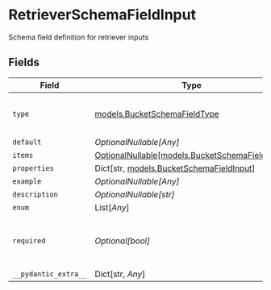 # RetrieverSchemaFieldInput

Schema field definition for retriever inputs


## Fields

| Field                                                                                  | Type                                                                                   | Required                                                                               | Description                                                                            |
| -------------------------------------------------------------------------------------- | -------------------------------------------------------------------------------------- | -------------------------------------------------------------------------------------- | -------------------------------------------------------------------------------------- |
| `type`                                                                                 | [models.BucketSchemaFieldType](../models/bucketschemafieldtype.md)                     | :heavy_check_mark:                                                                     | Enum for field types in bucket schemas                                                 |
| `default`                                                                              | *OptionalNullable[Any]*                                                                | :heavy_minus_sign:                                                                     | N/A                                                                                    |
| `items`                                                                                | [OptionalNullable[models.BucketSchemaFieldInput]](../models/bucketschemafieldinput.md) | :heavy_minus_sign:                                                                     | N/A                                                                                    |
| `properties`                                                                           | Dict[str, [models.BucketSchemaFieldInput](../models/bucketschemafieldinput.md)]        | :heavy_minus_sign:                                                                     | N/A                                                                                    |
| `example`                                                                              | *OptionalNullable[Any]*                                                                | :heavy_minus_sign:                                                                     | N/A                                                                                    |
| `description`                                                                          | *OptionalNullable[str]*                                                                | :heavy_minus_sign:                                                                     | N/A                                                                                    |
| `enum`                                                                                 | List[*Any*]                                                                            | :heavy_minus_sign:                                                                     | N/A                                                                                    |
| `required`                                                                             | *Optional[bool]*                                                                       | :heavy_minus_sign:                                                                     | Whether this field is required for the retriever                                       |
| `__pydantic_extra__`                                                                   | Dict[str, *Any*]                                                                       | :heavy_minus_sign:                                                                     | N/A                                                                                    |